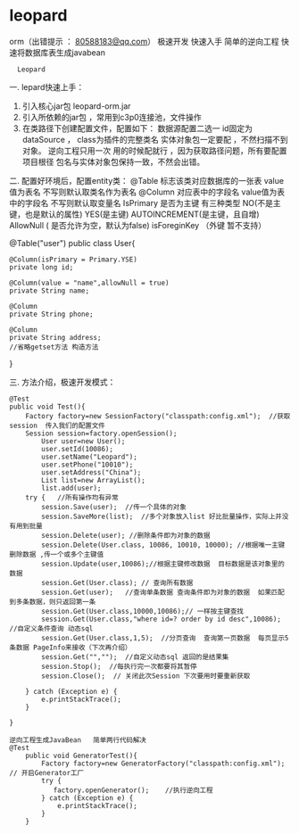 # leopard
orm（出错提示 ： 80588183@qq.com）
 极速开发
  快速入手
    简单的逆向工程
	  快速将数据库表生成javabean
	  
	  Leopard
一.	lepard快速上手：
1.	引入核心jar包 leopard-orm.jar
2.	引入所依赖的jar包 ，常用到c3p0连接池，文件操作
3.	在类路径下创建配置文件，配置如下：
数据源配置二选一 id固定为dataSource ， class为插件的完整类名
  实体对象包一定要配 ，不然扫描不到对象。
  逆向工程只用一次 用的时候配就行 ，因为获取路径问题，所有要配置项目根径
  包名与实体对象包保持一致，不然会出错。
  <?xml version="1.0" encoding="UTF-8" ?>
<!DOCTYPE leopard-config  PUBLIC "-//leopard.com//DTD Config 1.0//EN"
        "http://leopard.com/leopard/config/leopard.dtd">
<leopard-config>
   <!-- 数据源的配置-->
   <bean class="com.leopardframework.plugins.DBPlugin" id="dataSource">
        <property name="driver" value="com.mysql.jdbc.Driver"/>
        <property name="url" value="jdbc:mysql://127.0.0.1:3306/myshop?characterEncoding=UTF-8"/>
        <property name="username" value="root"/>
        <property name="password" value="chg122345"/>
    </bean>
   <!-- c3p0数据源的配置-->
    <!--<bean class="com.leopardframework.plugins.c3p0.C3p0Plugin" id="dataSource">
        <property name="driver" value="com.mysql.jdbc.Driver"/>
        <property name="url" value="jdbc:mysql://127.0.0.1:3306/myshop?characterEncoding=UTF-8"/>
        <property name="username" value="root"/>
        <property name="password" value="chg122345"/>
        <property name="maxPoolSize" value="100"/>
        <property name="minPoolSize" value="20"/>
    </bean>-->
    <!--实体对象所在包-->
    <entity-package value="com.leopardframework.test.entity"/>
    <!--逆向工程配置 -->
<generator>
    <target package="src.main.java.com.leopardframework.test.entity"/>
</generator>
</leopard-config>
 


二.	配置好环境后，配置entity类：
@Table 标志该类对应数据库的一张表 value值为表名  不写则默认取类名作为表名
@Column 对应表中的字段名  value值为表中的字段名 不写则默认取变量名
 IsPrimary 是否为主键 有三种类型 NO(不是主键，也是默认的属性) YES(是主键)
AUTOINCREMENT(是主键，且自增)
AllowNull ( 是否允许为空，默认为false)
isForeginKey （外键 暂不支持）

@Table("user")
public class User{

    @Column(isPrimary = Primary.YSE)
    private long id;

    @Column(value = "name",allowNull = true)
    private String name;

    @Column
    private String phone;

    @Column
    private String address;
	//省略getset方法 构造方法
  }
 


三.	方法介绍，极速开发模式：

    @Test
    public void Test(){
        Factory factory=new SessionFactory("classpath:config.xml");  //获取session  传入我们的配置文件
        Session session=factory.openSession();
            User user=new User();
            user.setId(10086);
            user.setName("Leopard");
            user.setPhone("10010");
            user.setAddress("China");
            List list=new ArrayList();
            list.add(user);
        try {   //所有操作均有异常
            session.Save(user);  //传一个具体的对象
            session.SaveMore(list);  //多个对象放入list 好比批量操作，实际上并没有用到批量
            session.Delete(user); //删除条件即为对象的数据
            session.Delete(User.class, 10086, 10010, 10000); //根据唯一主键删除数据 ,传一个或多个主键值
            session.Update(user,10086);//根据主键修改数据  目标数据是该对象里的数据
            session.Get(User.class); // 查询所有数据
            session.Get(user);   //查询单条数据 查询条件即为对象的数据  如果匹配到多条数据，则只返回第一条
            session.Get(User.class,10000,10086);// 一样按主键查找
            session.Get(User.class,"where id=? order by id desc",10086);  //自定义条件查询 动态sql
            session.Get(User.class,1,5);  //分页查询  查询第一页数据  每页显示5 条数据 PageInfo来接收（下次再介绍）
            session.Get("","");  //自定义动态sql 返回的是结果集
            session.Stop();  //每执行完一次都要将其暂停
            session.Close();  // 关闭此次Session 下次要用时要重新获取
           
        } catch (Exception e) {
            e.printStackTrace();
        }

    }

    逆向工程生成JavaBean   简单两行代码解决
    @Test
        public void GeneratorTest(){
            Factory factory=new GeneratorFactory("classpath:config.xml");  // 开启Generator工厂
            try {
               factory.openGenerator();    //执行逆向工程
            } catch (Exception e) {
                e.printStackTrace();
            }
        }
 


